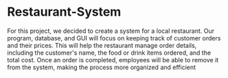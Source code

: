 # Restaurant-System
For this project, we decided to create a system for a local restaurant. Our program, database, and
GUI will focus on keeping track of customer orders and their prices. This will help the restaurant
manage order details, including the customer's name, the food or drink items ordered, and the
total cost. Once an order is completed, employees will be able to remove it from the system,
making the process more organized and efficient
